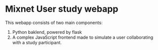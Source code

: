 # Mixnet User study webapp

This webapp consists of two main components:

1. Python baklend, powered by flask
2. A complex JavaScript frontend made to simulate a user collaborating with a study participant.
